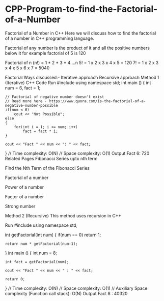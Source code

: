 # CPP-Program-to-find-the-Factorial-of-a-Number

Factorial of a Number in C++
Here we will discuss how to find the factorial of a number in C++ programming language.

Factorial of any number is the product of it and all the positive numbers below it for example factorial of 5 is 120

Factorial of n (n!) = 1 * 2 * 3 * 4....n
5! = 1 x 2 x 3 x 4 x 5 = 120 7! = 1 x 2 x 3 x 4 x 5 x 6 x 7 = 5040

Factorial
Ways discussed:-
Iterative approach
Recursive approach
Method 1 (Iterative)
C++ Code
Run
#include<iostream>
using namespace std;
int main ()
{
    int num = 6, fact = 1;
    
    // Factorial of negative number doesn't exist
    // Read more here - https://www.quora.com/Is-the-factorial-of-a-negative-number-possible
    if(num < 0)
        cout << "Not Possible";
    else
    {
        for(int i = 1; i <= num; i++)
            fact = fact * i;
    }
    
    cout << "Fact " << num << ": " << fact;
}
// Time complexity: O(N)
// Space complexity: O(1)
Output
Fact 6: 720
Related Pages
Fibonacci Series upto nth term

Find the Nth Term of the Fibonacci Series

Factorial of a number

Power of a number

Factor of a number

Strong number

Method 2 (Recursive)
This method uses recursion in C++

Run
#include<iostream>
using namespace std;

int getFactorial(int num)
{
    if(num == 0)
        return 1;
        
    return num * getFactorial(num-1);
}
int main ()
{
    int num = 8;
    
    int fact = getFactorial(num);
    
    cout << "Fact " << num << " : " << fact;
    
    return 0;
}
// Time complexity: O(N)
// Space complexity: O(1)
// Auxiliary Space complexity (Function call stack): O(N)
Output
Fact 8 : 40320
